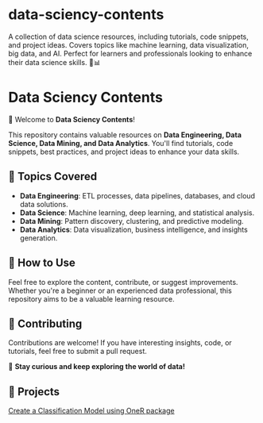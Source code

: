 # data-sciency-contents
A collection of data science resources, including tutorials, code snippets, and project ideas. Covers topics like machine learning, data visualization, big data, and AI. Perfect for learners and professionals looking to enhance their data science skills. 🚀📊

# Data Sciency Contents  

🚀 Welcome to **Data Sciency Contents**!  

This repository contains valuable resources on **Data Engineering, Data Science, Data Mining, and Data Analytics**. You'll find tutorials, code snippets, best practices, and project ideas to enhance your data skills.  

## 📌 Topics Covered  
- **Data Engineering**: ETL processes, data pipelines, databases, and cloud data solutions.  
- **Data Science**: Machine learning, deep learning, and statistical analysis.  
- **Data Mining**: Pattern discovery, clustering, and predictive modeling.  
- **Data Analytics**: Data visualization, business intelligence, and insights generation.  

## 📂 How to Use  
Feel free to explore the content, contribute, or suggest improvements. Whether you're a beginner or an experienced data professional, this repository aims to be a valuable learning resource.  

## 🤝 Contributing  
Contributions are welcome! If you have interesting insights, code, or tutorials, feel free to submit a pull request.  

📢 **Stay curious and keep exploring the world of data!** 

## 📌 Projects
[Create a Classification Model using OneR package](https://github.com/laurindocbenjamim/data-sciency-contents-with-R-and-Python/blob/lesson2/data-mining/classification_oneR_v1.R)


